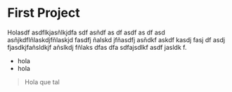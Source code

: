 # First Project

Holasdf asdflkjasñlkjdfa sdf asñdf as df asdf as df asd  asñjkdflñlaskdjfñlaskjd fasdfj ñalskd jfñasdfj asñdkf askdf kasdj fasj df asdj fjasdkjfañsldkjf añslkdj fñlaks dfas dfa sdfajsdlkf asdf jasldk f.

- hola
- hola

> Hola que tal 